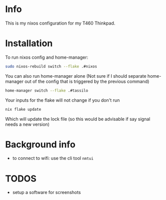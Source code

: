 # Info
This is my nixos configuration for my T460 Thinkpad. 

# Installation

To run nixos config and home-manager:
```sh
sudo nixos-rebuild switch --flake .#nixos
```

You can also run home-manager alone (Not sure if I should separate home-manager out of the config that is triggered by the previous command)

``` sh
home-manager switch --flake .#tassilo
```

Your inputs for the flake will not change if you don't run 

``` sh
nix flake update
```
Which will update the lock file (so this would be advisable if say signal needs a new version)


# Background info
- to connect to wifi:
  use the cli tool `nmtui`

# TODOS
- setup a software for screenshots


